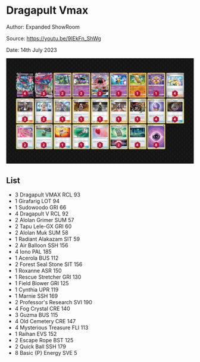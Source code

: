 # Dragapult Vmax

Author: Expanded ShowRoom

Source: <https://youtu.be/9IEkFn_ShWg>

Date: 14th July 2023

![decklist](../../images/PAL/Dragapult%20Vmax/1-%20Dragapult%20Vmax.png)

## List

* 3 Dragapult VMAX RCL 93
* 1 Girafarig LOT 94
* 1 Sudowoodo GRI 66
* 4 Dragapult V RCL 92
* 2 Alolan Grimer SUM 57
* 2 Tapu Lele-GX GRI 60
* 2 Alolan Muk SUM 58
* 1 Radiant Alakazam SIT 59
* 2 Air Balloon SSH 156
* 4 Iono PAL 185
* 1 Acerola BUS 112
* 2 Forest Seal Stone SIT 156
* 1 Roxanne ASR 150
* 1 Rescue Stretcher GRI 130
* 1 Field Blower GRI 125
* 1 Cynthia UPR 119
* 1 Marnie SSH 169
* 2 Professor's Research SVI 190
* 4 Fog Crystal CRE 140
* 3 Guzma BUS 115
* 4 Old Cemetery CRE 147
* 4 Mysterious Treasure FLI 113
* 1 Raihan EVS 152
* 2 Escape Rope BST 125
* 2 Quick Ball SSH 179
* 8 Basic {P} Energy SVE 5
